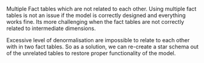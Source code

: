 Multiple Fact tables which are not related to each other. Using multiple fact tables is not an issue if the model is correctly designed and everything works fine. Its more challenging when the fact tables are not correctly related to intermediate dimensions.

Excessive level of denormalisation are impossible to relate to each other with in two fact tables. So as a solution, we can re-create a star schema out of the unrelated tables to restore proper functionality of the model. 


